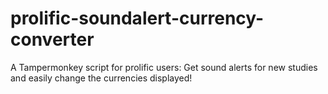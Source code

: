 # prolific-soundalert-currency-converter
A Tampermonkey script for prolific users: Get sound alerts for new studies and easily change the currencies displayed!

